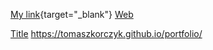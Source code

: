 [My link](https://tomaszkorczyk.github.io/portfolio){target="_blank"}
[Web][1]

[1]:https://tomaszkorczyk.github.io/portfolio/?target=_blank
<a href="https://tomaszkorczyk.github.io/portfolio" target="_blank">Title</a>
https://tomaszkorczyk.github.io/portfolio/

